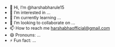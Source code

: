 - 👋 Hi, I’m @harshabharule15
- 👀 I’m interested in ...
- 🌱 I’m currently learning ...
- 💞️ I’m looking to collaborate on ...
- 📫 How to reach me harshabhaofficial@gmail.com
- 😄 Pronouns: ...
- ⚡ Fun fact: ...

<!---
harshabharule15/harshabharule15 is a ✨ special ✨ repository because its `README.md` (this file) appears on your GitHub profile.
You can click the Preview link to take a look at your changes.
--->
